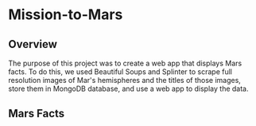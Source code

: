 # Mission-to-Mars

## Overview 
The purpose of this project was to create a web app that displays Mars facts.  To do this, we used Beautiful Soups and Splinter to scrape full resolution images of Mar's hemispheres and the titles of those images, store them in MongoDB database, and use a web app to display the data.

## Mars Facts 